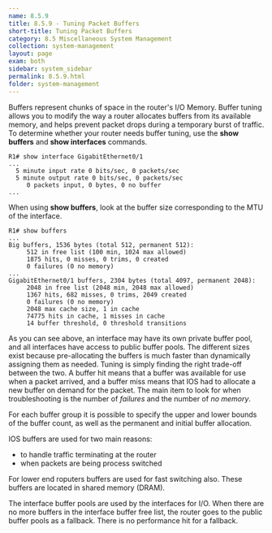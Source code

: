 ```yaml
---
name: 8.5.9
title: 8.5.9 - Tuning Packet Buffers
short-title: Tuning Packet Buffers
category: 8.5 Miscellaneous System Management
collection: system-management
layout: page
exam: both
sidebar: system_sidebar
permalink: 8.5.9.html
folder: system-management
---
```

Buffers represent chunks of space in the router's I/O Memory. Buffer tuning allows you to modify the way a router allocates buffers from its available memory, and helps prevent packet drops during a temporary burst of traffic. To determine whether your router needs buffer tuning, use the **show buffers** and **show interfaces** commands.
```
R1# show interface GigabitEthernet0/1
...
  5 minute input rate 0 bits/sec, 0 packets/sec
  5 minute output rate 0 bits/sec, 0 packets/sec
     0 packets input, 0 bytes, 0 no buffer
...
```
When using **show buffers**, look at the buffer size corresponding to the MTU of the interface.
```
R1# show buffers
...
Big buffers, 1536 bytes (total 512, permanent 512):
     512 in free list (100 min, 1024 max allowed)
     1875 hits, 0 misses, 0 trims, 0 created
     0 failures (0 no memory)
...
GigabitEthernet0/1 buffers, 2304 bytes (total 4097, permanent 2048):
     2048 in free list (2048 min, 2048 max allowed)
     1367 hits, 682 misses, 0 trims, 2049 created
     0 failures (0 no memory)
     2048 max cache size, 1 in cache
     74775 hits in cache, 1 misses in cache
     14 buffer threshold, 0 threshold transitions
```
As you can see above, an interface may have its own private buffer pool, and all interfaces have access to public buffer pools. The different sizes exist because pre-allocating the buffers is much faster than dynamically assigning them as needed. Tuning is simply finding the right trade-off between the two. A buffer hit means that a buffer was available for use when a packet arrived, and a buffer miss means that IOS had to allocate a new buffer on demand for the packet. The main item to look for when troubleshooting is the number of *failures* and the number of *no memory*.

For each buffer group it is possible to specify the upper and lower bounds of the buffer count, as well as the permanent and initial buffer allocation.

IOS buffers are used for two main reasons:
- to handle traffic terminating at the router
- when packets are being process switched

For lower end roputers buffers are used for fast switching also. These buffers are located in shared memory (DRAM).

The interface buffer pools are used by the interfaces for I/O. When there are no more buffers in the interface buffer free list, the router goes to the public buffer pools as a fallback. There is no performance hit for a fallback.
